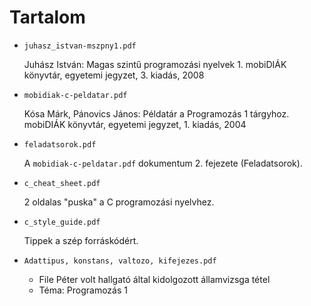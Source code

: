 Tartalom
========

* `juhasz_istvan-mszpny1.pdf`

  Juhász István: Magas szintű programozási nyelvek 1. mobiDIÁK könyvtár, egyetemi jegyzet, 3. kiadás, 2008

* `mobidiak-c-peldatar.pdf`

  Kósa Márk, Pánovics János: Példatár a Programozás 1 tárgyhoz. mobiDIÁK könyvtár, egyetemi jegyzet, 1. kiadás, 2004

* `feladatsorok.pdf`

  A `mobidiak-c-peldatar.pdf` dokumentum 2. fejezete (Feladatsorok).

* `c_cheat_sheet.pdf`

  2 oldalas "puska" a C programozási nyelvhez.

* `c_style_guide.pdf`

  Tippek a szép forráskódért.

* `Adattipus, konstans, valtozo, kifejezes.pdf`
  + File Péter volt hallgató által kidolgozott államvizsga tétel
  + Téma: Programozás 1
